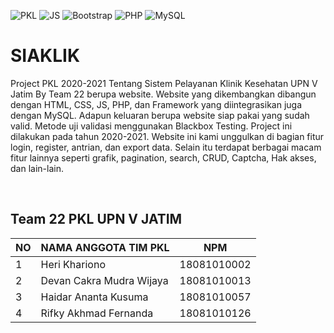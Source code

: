 ![PKL](https://img.shields.io/badge/Project-PKL-blue?logo=github&color=%23F7DF1E)
![JS](https://img.shields.io/badge/javascript%20-%23323330.svg?&style=flat&logo=javascript&logoColor=%23F7DF1E)
![Bootstrap](https://img.shields.io/badge/-Bootstrap-purple.svg?style=flat&logo=bootstrap&logoColor=white)
![PHP](https://img.shields.io/badge/-PHP-grey.svg?style=flat&logo=PHP&logoColor=white&color=6B8E23)
![MySQL](https://img.shields.io/badge/-MySQL-light.svg?style=flat&logo=mysql&logoColor=white&color=FF4500)

# SIAKLIK
Project PKL 2020-2021 Tentang Sistem Pelayanan Klinik Kesehatan UPN V Jatim By Team 22 berupa website. Website yang dikembangkan dibangun dengan HTML, CSS, JS, PHP, dan Framework yang diintegrasikan juga dengan MySQL. Adapun keluaran berupa website siap pakai yang sudah valid. Metode uji validasi menggunakan Blackbox Testing. Project ini dilakukan pada tahun 2020-2021. Website ini kami unggulkan di bagian fitur login, register, antrian, dan export data. Selain itu terdapat berbagai macam fitur lainnya seperti grafik, pagination, search, CRUD, Captcha, Hak akses, dan lain-lain.

<br>

## Team 22 PKL UPN V JATIM
| NO | NAMA ANGGOTA TIM PKL | NPM |
| --- | --- | --- |
| 1 | Heri Khariono | 18081010002 |
| 2 | Devan Cakra Mudra Wijaya | 18081010013 |
| 3 | Haidar Ananta Kusuma | 18081010057 |
| 4 | Rifky Akhmad Fernanda | 18081010126 |

<br>

